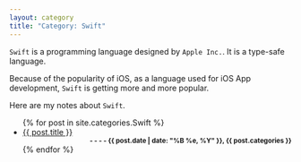 ```yaml
---
layout: category
title: "Category: Swift"
---
```


`Swift` is a programming language designed by `Apple Inc.`. It is a type-safe language.

Because of the popularity of iOS, as a language used for iOS App development, `Swift` is getting more and more popular.

Here are my notes about `Swift`.

<ul>
    {% for post in site.categories.Swift %}
    <li>
        <a href="{{ site.url }}{{ post.url }}">{{ post.title }}</a>
        <div align="right"><small><strong> - - - - {{ post.date | date: "%B %e, %Y" }}, {{ post.categories }}</strong></small></div>
    </li>
    {% endfor %}
</ul>
